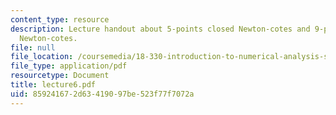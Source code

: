 ```yaml
---
content_type: resource
description: Lecture handout about 5-points closed Newton-cotes and 9-points closed
  Newton-cotes.
file: null
file_location: /coursemedia/18-330-introduction-to-numerical-analysis-spring-2004/859241672d63419097be523f77f7072a_lecture6.pdf
file_type: application/pdf
resourcetype: Document
title: lecture6.pdf
uid: 85924167-2d63-4190-97be-523f77f7072a
---
```

